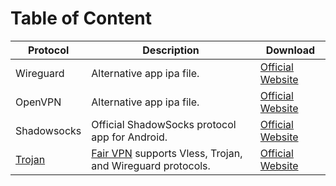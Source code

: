 # Table of Content

| Protocol          | Description                                                          | Download                                                                                                                                                                                                                         |
| ----------------- | -------------------------------------------------------------------- | -------------------------------------------------------------------------------------------------------------------------------------------------------------------------------------------------------------------------------- |
| Wireguard         | Alternative app ipa file.                              | [Official Website](https://decrypt.day/app/id1441195209)                         |
| OpenVPN           | Alternative app ipa file.                                    | [Official Website](https://decrypt.day/app/id590379981)                                                                               |
| Shadowsocks       | Official ShadowSocks protocol app for Android.                       | [Official Website](https://play.google.com/store/apps/details?id=com.github.shadowsocks) |
| [Trojan](#trojan) | [Fair VPN](#fairvpn) supports Vless, Trojan, and Wireguard protocols. | [Official Website](https://decrypt.day/app/id1533873488)                                                                                                      |


